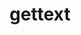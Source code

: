 ---
title: "gettext"
layout: cache
categories: [package, v0.18.1]
meta: {"versions": ["0.21"], "compilers": ["gcc@=7.3.1", "gcc@=7.5.0", "gcc@=8.4.0"], "oss": ["amzn2", "ubuntu18.04"], "platforms": ["linux"], "targets": ["aarch64", "graviton2", "x86_64", "x86_64_v3", "x86_64_v4"], "stacks": ["aws-ahug", "aws-ahug-aarch64", "aws-isc", "aws-isc-aarch64", "build_systems", "data-vis-sdk", "e4s", "radiuss", "root", "tutorial"], "num_specs": 7, "num_specs_by_stack": {"e4s": 1, "root": 7, "aws-isc": 2, "aws-ahug": 2, "aws-ahug-aarch64": 2, "aws-isc-aarch64": 2, "radiuss": 1, "build_systems": 1, "tutorial": 2, "data-vis-sdk": 1}}
spec_details: [{"hash": "7g6rytllpv267r53rkju7hlxjll7cjsv", "compiler": "gcc@=7.5.0", "versions": ["0.21"], "os": "ubuntu18.04", "platform": "linux", "target": "x86_64", "variants": ["+bzip2", "+curses", "+git", "~libunistring", "+libxml2", "+tar", "+xz"], "stacks": ["e4s", "root"], "size": "-", "tarball": "https://binaries.spack.io/releases/v0.18.1/build_cache/linux-ubuntu18.04-x86_64/gcc-7.5.0/gettext-0.21/linux-ubuntu18.04-x86_64-gcc-7.5.0-gettext-0.21-7g6rytllpv267r53rkju7hlxjll7cjsv.spack"}, {"hash": "t4jqfd3nyctmmqxryqdw5tpemgp4qvce", "compiler": "gcc@=7.3.1", "versions": ["0.21"], "os": "amzn2", "platform": "linux", "target": "x86_64_v4", "variants": ["+bzip2", "+curses", "+git", "~libunistring", "+libxml2", "+tar", "+xz"], "stacks": ["aws-isc", "root", "aws-ahug"], "size": "-", "tarball": "https://binaries.spack.io/releases/v0.18.1/build_cache/linux-amzn2-x86_64_v4/gcc-7.3.1/gettext-0.21/linux-amzn2-x86_64_v4-gcc-7.3.1-gettext-0.21-t4jqfd3nyctmmqxryqdw5tpemgp4qvce.spack"}, {"hash": "yb537c3uuvjaifby3thi37pvvmigwpea", "compiler": "gcc@=7.3.1", "versions": ["0.21"], "os": "amzn2", "platform": "linux", "target": "graviton2", "variants": ["+bzip2", "+curses", "+git", "~libunistring", "+libxml2", "+tar", "+xz"], "stacks": ["aws-ahug-aarch64", "root", "aws-isc-aarch64"], "size": "-", "tarball": "https://binaries.spack.io/releases/v0.18.1/build_cache/linux-amzn2-graviton2/gcc-7.3.1/gettext-0.21/linux-amzn2-graviton2-gcc-7.3.1-gettext-0.21-yb537c3uuvjaifby3thi37pvvmigwpea.spack"}, {"hash": "uzvfbguyljworv4qhd3pt4ueudco2tvz", "compiler": "gcc@=7.3.1", "versions": ["0.21"], "os": "amzn2", "platform": "linux", "target": "aarch64", "variants": ["+bzip2", "+curses", "+git", "~libunistring", "+libxml2", "+tar", "+xz"], "stacks": ["aws-ahug-aarch64", "root", "aws-isc-aarch64"], "size": "-", "tarball": "https://binaries.spack.io/releases/v0.18.1/build_cache/linux-amzn2-aarch64/gcc-7.3.1/gettext-0.21/linux-amzn2-aarch64-gcc-7.3.1-gettext-0.21-uzvfbguyljworv4qhd3pt4ueudco2tvz.spack"}, {"hash": "xun7gmib5ztupdaco72llvfbpdvvnra4", "compiler": "gcc@=7.3.1", "versions": ["0.21"], "os": "amzn2", "platform": "linux", "target": "x86_64_v3", "variants": ["+bzip2", "+curses", "+git", "~libunistring", "+libxml2", "+tar", "+xz"], "stacks": ["aws-isc", "root", "aws-ahug"], "size": "-", "tarball": "https://binaries.spack.io/releases/v0.18.1/build_cache/linux-amzn2-x86_64_v3/gcc-7.3.1/gettext-0.21/linux-amzn2-x86_64_v3-gcc-7.3.1-gettext-0.21-xun7gmib5ztupdaco72llvfbpdvvnra4.spack"}, {"hash": "wuasyuujhovdcl4ymsayv65phrx35bpf", "compiler": "gcc@=7.5.0", "versions": ["0.21"], "os": "ubuntu18.04", "platform": "linux", "target": "x86_64", "variants": ["+bzip2", "+curses", "+git", "~libunistring", "+libxml2", "+tar", "+xz"], "stacks": ["radiuss", "build_systems", "tutorial", "root", "data-vis-sdk"], "size": "-", "tarball": "https://binaries.spack.io/releases/v0.18.1/build_cache/linux-ubuntu18.04-x86_64/gcc-7.5.0/gettext-0.21/linux-ubuntu18.04-x86_64-gcc-7.5.0-gettext-0.21-wuasyuujhovdcl4ymsayv65phrx35bpf.spack"}, {"hash": "yxcscicgqyjxtwuizsfvtzizgp4rwbtb", "compiler": "gcc@=8.4.0", "versions": ["0.21"], "os": "ubuntu18.04", "platform": "linux", "target": "x86_64", "variants": ["+bzip2", "+curses", "+git", "~libunistring", "+libxml2", "+tar", "+xz"], "stacks": ["tutorial", "root"], "size": "-", "tarball": "https://binaries.spack.io/releases/v0.18.1/build_cache/linux-ubuntu18.04-x86_64/gcc-8.4.0/gettext-0.21/linux-ubuntu18.04-x86_64-gcc-8.4.0-gettext-0.21-yxcscicgqyjxtwuizsfvtzizgp4rwbtb.spack"}]
---